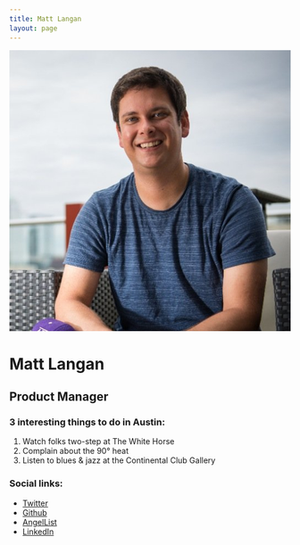 ```yaml
---
title: Matt Langan
layout: page
---
```


![Matt Langan](images/matt.jpeg)
# Matt Langan
## Product Manager

### 3 interesting things to do in Austin:

1. Watch folks two-step at The White Horse
2. Complain about the 90° heat
3. Listen to blues & jazz at the Continental Club Gallery

### Social links:

- [Twitter](http://twitter.com/mattlangan)
- [Github](http;//github.com/mattlangan)
- [AngelList](http://angel.co/mattlangan)
- [LinkedIn](http://linkedin.com/in/mattlangan)
